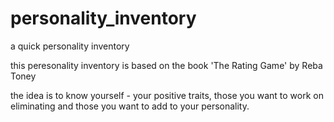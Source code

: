 # personality_inventory
a quick personality inventory

this peresonality inventory is based on the book 'The Rating Game' by Reba Toney

the idea is to know yourself - your positive traits, 
those you want to work on eliminating and those you want to add to your personality.
